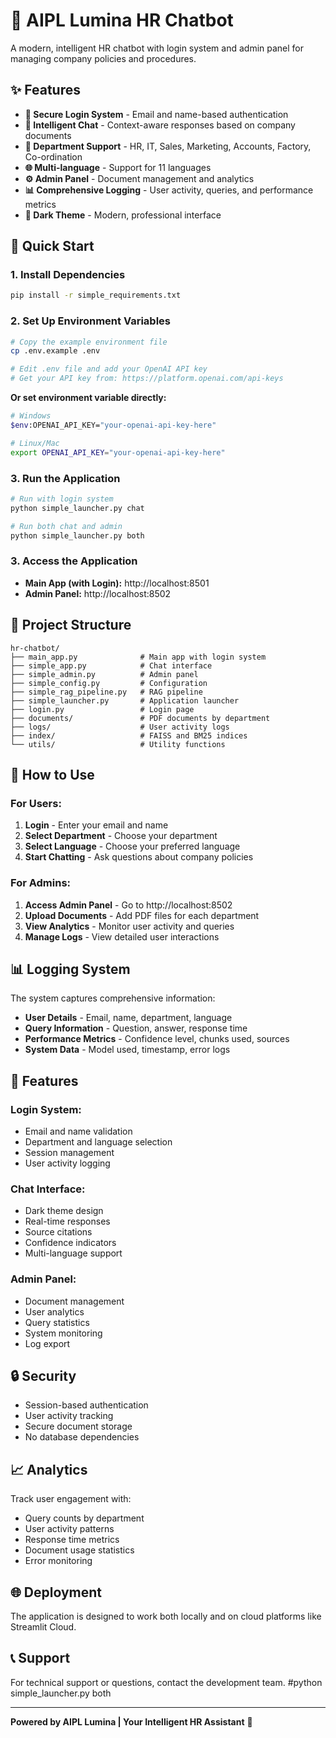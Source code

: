 # 🤖 AIPL Lumina HR Chatbot

A modern, intelligent HR chatbot with login system and admin panel for managing company policies and procedures.

## ✨ Features

- **🔐 Secure Login System** - Email and name-based authentication
- **💬 Intelligent Chat** - Context-aware responses based on company documents
- **🏢 Department Support** - HR, IT, Sales, Marketing, Accounts, Factory, Co-ordination
- **🌐 Multi-language** - Support for 11 languages
- **⚙️ Admin Panel** - Document management and analytics
- **📊 Comprehensive Logging** - User activity, queries, and performance metrics
- **🎨 Dark Theme** - Modern, professional interface

## 🚀 Quick Start

### 1. Install Dependencies
```bash
pip install -r simple_requirements.txt
```

### 2. Set Up Environment Variables
```bash
# Copy the example environment file
cp .env.example .env

# Edit .env file and add your OpenAI API key
# Get your API key from: https://platform.openai.com/api-keys
```

**Or set environment variable directly:**
```bash
# Windows
$env:OPENAI_API_KEY="your-openai-api-key-here"

# Linux/Mac
export OPENAI_API_KEY="your-openai-api-key-here"
```

### 3. Run the Application
```bash
# Run with login system
python simple_launcher.py chat

# Run both chat and admin
python simple_launcher.py both
```

### 3. Access the Application
- **Main App (with Login):** http://localhost:8501
- **Admin Panel:** http://localhost:8502

## 📁 Project Structure

```
hr-chatbot/
├── main_app.py              # Main app with login system
├── simple_app.py            # Chat interface
├── simple_admin.py          # Admin panel
├── simple_config.py         # Configuration
├── simple_rag_pipeline.py   # RAG pipeline
├── simple_launcher.py       # Application launcher
├── login.py                 # Login page
├── documents/               # PDF documents by department
├── logs/                    # User activity logs
├── index/                   # FAISS and BM25 indices
└── utils/                   # Utility functions
```

## 🔧 How to Use

### For Users:
1. **Login** - Enter your email and name
2. **Select Department** - Choose your department
3. **Select Language** - Choose your preferred language
4. **Start Chatting** - Ask questions about company policies

### For Admins:
1. **Access Admin Panel** - Go to http://localhost:8502
2. **Upload Documents** - Add PDF files for each department
3. **View Analytics** - Monitor user activity and queries
4. **Manage Logs** - View detailed user interactions

## 📊 Logging System

The system captures comprehensive information:
- **User Details** - Email, name, department, language
- **Query Information** - Question, answer, response time
- **Performance Metrics** - Confidence level, chunks used, sources
- **System Data** - Model used, timestamp, error logs

## 🎨 Features

### Login System:
- Email and name validation
- Department and language selection
- Session management
- User activity logging

### Chat Interface:
- Dark theme design
- Real-time responses
- Source citations
- Confidence indicators
- Multi-language support

### Admin Panel:
- Document management
- User analytics
- Query statistics
- System monitoring
- Log export

## 🔒 Security

- Session-based authentication
- User activity tracking
- Secure document storage
- No database dependencies

## 📈 Analytics

Track user engagement with:
- Query counts by department
- User activity patterns
- Response time metrics
- Document usage statistics
- Error monitoring

## 🌐 Deployment

The application is designed to work both locally and on cloud platforms like Streamlit Cloud.

## 📞 Support

For technical support or questions, contact the development team.
#python simple_launcher.py both

---

**Powered by AIPL Lumina | Your Intelligent HR Assistant** 🤖
